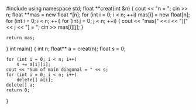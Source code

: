 #include <iostream>
using namespace std;
float **creat(int &n)
{
	cout << "n = ";
	cin >> n;
	float **mas = new float *[n];
	for (int i = 0; i < n; ++i)
		mas[i] = new float[n];
	for (int i = 0; i < n; ++i)
		for (int j = 0; j < n; ++i)
		{
			cout << "mas[" << i << "][" << j << "] = ";
			cin >> mas[i][j];
		}

	return mas;
}
int main()
{
	int n;
	float** a = creat(n);
	float s = 0;
	
	for (int i = 0; i < n; i++)
		s += a[i][i];
	cout << "Sum of main diagonal = " << s;
	for (int i = 0; i < n; i++)
		delete[] a[i];
	delete[] a;
	return 0;
}
